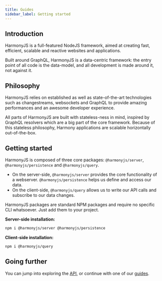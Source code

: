 ```yaml
---
title: Guides
sidebar_label: Getting started
---
```

## Introduction

HarmonyJS is a full-featured NodeJS framework, aimed at creating fast, efficient, scalable and reactive
websites and applications.

Built around GraphQL, HarmonyJS is a data-centric framework: the entry point of all code
is the data-model, and all development is made around it, not against it.


## Philosophy

HarmonyJS relies on established as well as state-of-the-art technologies such as changestreams, 
websockets and GraphQL to provide amazing performances and an awesome developer experience.

All parts of HarmonyJS are built with stateless-ness in mind, inspired by GraphQL resolvers 
which are a big part of the core framework. Because of this stateless philosophy, Harmony 
applications are scalable horizontally out-of-the-box.


## Getting started

HarmonyJS is composed of three core packages: `@harmonyjs/server`, `@harmonyjs/persistence` and `@harmonyjs/query`.

- On the server-side, `@harmonyjs/server` provides the core functionality of a webserver. `@harmonyjs/persistence` helps
us define and access our data.
- On the client-side, `@harmonyjs/query` allows us to write our API calls and subscribe to our data changes.

HarmonyJS packages are standard NPM packages and require no specific CLI whatsoever. Just add them to your project.

**Server-side installation:**

```bash
npm i @harmonyjs/server @harmonyjs/persistence
```

**Client-side installation:**

```bash
npm i @harmonyjs/query
```


## Going further
You can jump into exploring the [API](/docs/api), or continue with one of our [guides](/docs/guides/server).
